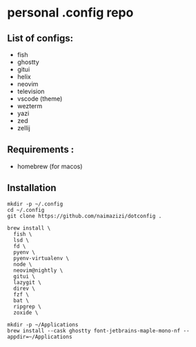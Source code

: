 # personal .config repo

## List of configs:
- fish
- ghostty
- gitui
- helix
- neovim
- television
- vscode (theme)
- wezterm
- yazi
- zed
- zellij

## Requirements :
- homebrew (for macos)

## Installation

```{bash}
mkdir -p ~/.config
cd ~/.config
git clone https://github.com/naimazizi/dotconfig .

brew install \
  fish \
  lsd \
  fd \
  pyenv \
  pyenv-virtualenv \
  node \
  neovim@nightly \
  gitui \
  lazygit \
  direv \
  fzf \
  bat \
  ripgrep \
  zoxide \

mkdir -p ~/Applications
brew install --cask ghostty font-jetbrains-maple-mono-nf --appdir=~/Applications
```
